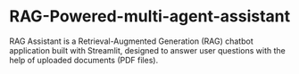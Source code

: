 # RAG-Powered-multi-agent-assistant
RAG Assistant is a Retrieval-Augmented Generation (RAG) chatbot application built with Streamlit, designed to answer user questions with the help of uploaded documents (PDF files).
